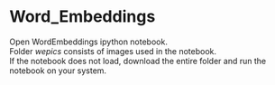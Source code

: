 # Word_Embeddings
Open WordEmbeddings ipython notebook. <br> Folder _wepics_ consists of images used in the notebook. <br> If the notebook does not load, download the entire folder and run the notebook on your system.  
